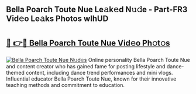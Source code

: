 ## Bella Poarch Toute Nue Le𝚊k𝚎d N𝚞𝚍e - Part-FR3 Vid𝚎o Le𝚊ks Photos wIhUD

# <h2><a href="http://fb9r7u.evod.top/?m=Bella+Poarch+Toute+Nue">🔗 👉🔴 Bella Poarch Toute Nue Vid𝚎o Ph𝚘t𝚘s</a></h2>

[![Bella Poarch Toute Nue N𝚞d𝚎s](https://i.imgur.com/8V9OHl7.gif)](http://fb9r7u.evod.top/?m=Bella+Poarch+Toute+Nue)
Online personality Bella Poarch Toute Nue and content creator who has gained fame for posting lifestyle and dance-themed content, including dance trend performances and mini vlogs. Influential educator Bella Poarch Toute Nue, known for their innovative teaching methods and commitment to education. 
